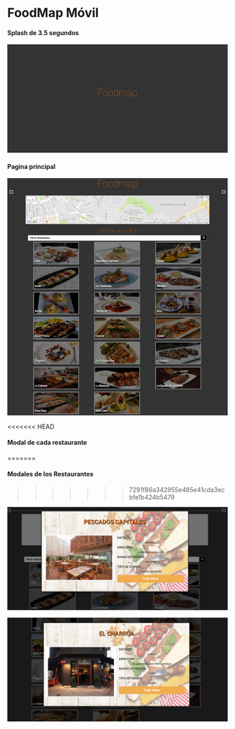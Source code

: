 # **FoodMap Móvil**

#### Splash de 3.5 segundos

![Sin titulo](assets/docs/splash-foodmap.png)

#### Pagina principal

![Sin titulo](assets/docs/1.png)

<<<<<<< HEAD
#### Modal de cada restaurante
=======
#### Modales de los Restaurantes
>>>>>>> 7291f86a342955e485e41cda3ecbfe1b424b5479

![Sin titulo](assets/docs/2.PNG)

![Sin titulo](assets/docs/3.PNG)
